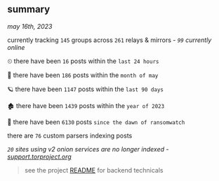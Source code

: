 
## summary
_may 16th, 2023_

currently tracking `145` groups across `261` relays & mirrors - _`99` currently online_

⏲ there have been `16` posts within the `last 24 hours`

🦈 there have been `186` posts within the `month of may`

🪐 there have been `1147` posts within the `last 90 days`

🏚 there have been `1439` posts within the `year of 2023`

🦕 there have been `6130` posts `since the dawn of ransomwatch`

there are `76` custom parsers indexing posts

_`20` sites using v2 onion services are no longer indexed - [support.torproject.org](https://support.torproject.org/onionservices/v2-deprecation/)_

> see the project [README](https://github.com/joshhighet/ransomwatch#ransomwatch--) for backend technicals
